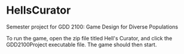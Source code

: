 # HellsCurator
Semester project for GDD 2100: Game Design for Diverse Populations

To run the game, open the zip file titled Hell's Curator, and click 
the GDD2100Project executable file. The game should then start.
